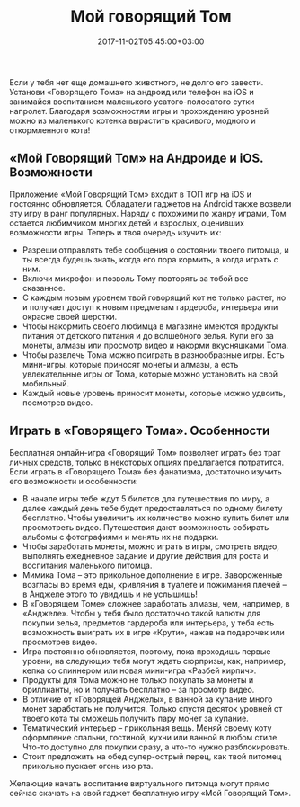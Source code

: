 ﻿---
seotitle:		"Бесплатно скачать на телефон игру Мой Говорящий Том"
seodescription:	        "Здесь можно скачать бесплатно игру Мой Говорящий Том на мобильное устройство на Android или IOS"

date:			2017-11-02T05:45:00+03:00

title:			"Мой говорящий Том"
description:		"Популярная во всем мире игра, увлекающая как детей, так и взрослых"

appstore:		"https://itunes.apple.com/ru/app/id657500465"
googleplay:		"https://play.google.com/store/apps/details?id=com.outfit7.mytalkingtomfree"

categories:			[ "pet" ]
weight:			3

intro1:			"kitchen.jpg"
intro2:			"travels.jpg"
intro3:			"album.jpg"
intro4:			"tasks.jpg"
intro5:			"dressing-room.jpg"
intro6:			"living-room.jpg"
intro7:			"bedroom.jpg"
intro8:			"bathroom.jpg"

---
Если у тебя нет еще домашнего животного, не долго его завести. Установи «Говорящего Тома» на андроид или телефон на iOS и занимайся воспитанием маленького усатого-полосатого сутки напролет. Благодаря возможностям игры и прохождению уровней можно из маленького котенка вырастить красивого, модного и откормленного кота!

## «Мой Говорящий Том» на Андроиде и iOS. Возможности

Приложение «Мой Говорящий Том» входит в ТОП игр на iOS и постоянно обновляется. Обладатели гаджетов на Android также возвели эту игру в ранг популярных. Наряду с похожими по жанру играми, Том остается любимчиком многих детей и взрослых, оценивших возможности игры. Теперь и твоя очередь изучить их:

- Разреши отправлять тебе сообщения о состоянии твоего питомца, и ты всегда будешь знать, когда его пора кормить, а когда играть с ним.
- Включи микрофон и позволь Тому повторять за тобой все сказанное.
- С каждым новым уровнем твой говорящий кот не только растет, но и получает доступ к новым предметам гардероба, интерьера или окраске своей шерстки.
- Чтобы накормить своего любимца в магазине имеются продукты питания от детского питания и до волшебного зелья. Купи его за монеты, алмазы или просмотр видео и накорми вкусняшками Тома.
- Чтобы развлечь Тома можно поиграть в разнообразные игры. Есть мини-игры, которые приносят монеты и алмазы, а есть увлекательные игры от Тома, которые можно установить на свой мобильный.
- Каждый новые уровень приносит монеты, которые можно удвоить, посмотрев видео.

## Играть в «Говорящего Тома». Особенности

Бесплатная онлайн-игра «Говорящий Том» позволяет играть без трат личных средств, только в некоторых опциях предлагается потратится. Если играть в «Говорящего Тома» без фанатизма, достаточно изучить его возможности и особенности:

- В начале игры тебе ждут 5 билетов для путешествия по миру, а далее каждый день тебе будет предоставляться по одному билету бесплатно. Чтобы увеличить их количество можно купить билет или просмотреть видео. Путешествия дают возможность собирать альбомы с фотографиями и менять их на подарки.
- Чтобы заработать монеты, можно играть в игры, смотреть видео, выполнять ежедневное задание и другие действия для роста и воспитания маленького питомца.
- Мимика Тома – это прикольное дополнение в игре. Завороженные возгласы во время еды, кривляния в туалете и пожимания плечей – в Анджеле этого то увидишь и не услышишь!
- В «Говорящем Томе» сложнее заработать алмазы, чем, например, в «Анджеле». Чтобы у тебя было достаточно такой валюты для покупки зелья, предметов гардероба или интерьера, у тебя есть возможность выиграть их в игре «Крути», нажав на подарочек или просмотрев видео.
- Игра постоянно обновляется, поэтому, пока проходишь первые уровни, на следующих тебя могут ждать сюрпризы, как, например, кепка со спиннером или новая мини-игра «Разбей кирпич».
- Продукты для Тома можно не только покупать за монеты и бриллианты, но и получать бесплатно – за просмотр видео.
- В отличие от «Говорящей Анджелы», в ванной за купание много монет заработать не получится. Только спустя десяток уровней от твоего кота ты сможешь получить пару монет за купание.
- Тематический интерьер – прикольная вещь. Меняй своему коту оформление спальни, гостиной, кухни или ванной в любом стиле. Что-то доступно для покупки сразу, а что-то нужно разблокировать.
- Стоит предложить на обед супер-острый перец, как твой питомец прикольно пускает огонь изо рта.

Желающие начать воспитание виртуального питомца могут прямо сейчас скачать на свой гаджет бесплатную игру «Мой Говорящий Том».
